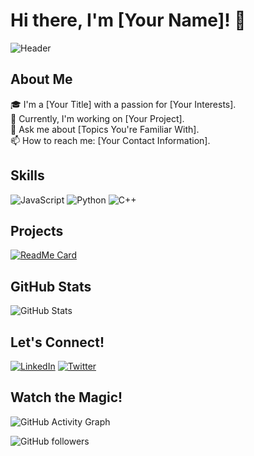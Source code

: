 # Hi there, I'm [Your Name]! 👋

![Header](https://your-header-image-url.com)

## About Me

🎓 I'm a [Your Title] with a passion for [Your Interests].  
🌱 Currently, I'm working on [Your Project].  
💬 Ask me about [Topics You're Familiar With].  
📫 How to reach me: [Your Contact Information].

## Skills

![JavaScript](https://img.shields.io/badge/-JavaScript-black?style=flat-square&logo=javascript) 
![Python](https://img.shields.io/badge/-Python-black?style=flat-square&logo=python) 
![C++](https://img.shields.io/badge/-C++-black?style=flat-square&logo=c%2b%2b)

## Projects

[![ReadMe Card](https://github-readme-stats.vercel.app/api/pin/?username=yourusername&repo=yourrepo)](https://github.com/yourusername/yourrepo)

## GitHub Stats

![GitHub Stats](https://github-readme-stats.vercel.app/api?username=yourusername&show_icons=true&theme=radical)

## Let's Connect!

[![LinkedIn](https://img.shields.io/badge/-LinkedIn-black?style=flat-square&logo=linkedin)](https://www.linkedin.com/in/yourprofile)
[![Twitter](https://img.shields.io/badge/-Twitter-black?style=flat-square&logo=twitter)](https://twitter.com/yourprofile)

## Watch the Magic!

![GitHub Activity Graph](https://activity-graph.herokuapp.com/graph?username=yourusername&theme=react-dark)

![GitHub followers](https://img.shields.io/github/followers/yourusername?style=social)

